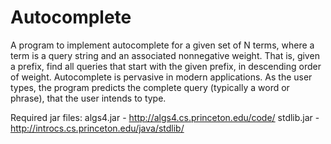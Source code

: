 # Autocomplete

A program to implement autocomplete for a given set of N terms, where a term is a query string and an associated nonnegative weight. That is, given a prefix, find all queries that start with the given prefix, in descending order of weight. Autocomplete is pervasive in modern applications. As the user types, the program predicts the complete query (typically a word or phrase), that the user intends to type.

Required jar files:
algs4.jar - http://algs4.cs.princeton.edu/code/ 
stdlib.jar - http://introcs.cs.princeton.edu/java/stdlib/ 
